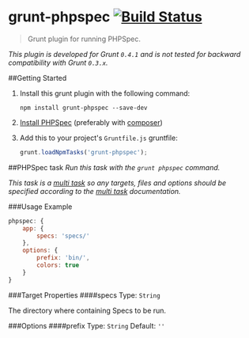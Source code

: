 # grunt-phpspec [![Build Status](https://travis-ci.org/jrcryer/grunt-phpspec.png?branch=master)](https://travis-ci.org/jrcryer/grunt-phpspec)

> Grunt plugin for running PHPSpec.

_This plugin is developed for Grunt `0.4.1` and is not tested for backward compatibility with Grunt `0.3.x`._

##Getting Started
1. Install this grunt plugin with the following command:

    ```shell
    npm install grunt-phpspec --save-dev
    ```


2. [Install PHPSpec](http://phpspec.net/) (preferably with [composer](https://github.com/composer/composer))
3. Add this to your project's `Gruntfile.js` gruntfile:

    ```js
    grunt.loadNpmTasks('grunt-phpspec');
    ```


##PHPSpec task
_Run this task with the `grunt phpspec` command._

_This task is a [multi task][] so any targets, files and options should be specified according to the [multi task][] documentation._

[multi task]: https://github.com/gruntjs/grunt/wiki/Configuring-tasks


###Usage Example

```js
phpspec: {
    app: {
        specs: 'specs/'
    },
    options: {
        prefix: 'bin/',
        colors: true
    }
}
```

###Target Properties
####specs
Type: `String`

The directory where containing Specs to be run.

###Options
####prefix
Type: `String`  Default: `''`
